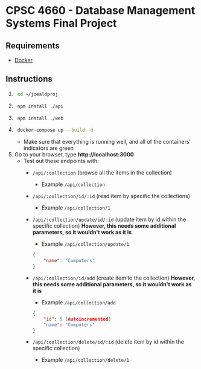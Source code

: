 # CPSC 4660 - Database Management Systems Final Project

## Requirements

- [Docker](https://desktop.docker.com/win/main/amd64/Docker%20Desktop%20Installer.exe?utm_source=docker&utm_medium=webreferral&utm_campaign=dd-smartbutton&utm_location=module)

## Instructions
1. ```zsh
    cd ~/joealdproj
   ```
2. ```zsh
    npm install ./api
   ```
3. ```zsh
    npm install ./web
   ```
4. ```zsh
    docker-compose up --build -d
   ```
   - Make sure that everything is running well, and all of the containers' indicators are green
5. Go to your browser, type **http://localhost:3000**
   - Test out these endpoints with:
     - ```/api/:collection``` (browse all the items in the collection)
       - Example ```/api/collection```
     - ```/api/:collection/id/:id``` (read item by specific the collections)
       - Example ```/api/collection/1```
     - ```/api/:collection/update/id/:id``` (update item by id within the specific collection) **However, this needs some additional parameters, so it wouldn't work as it is**
       - Example ```/api/collection/update/1```
        ```json
        {
            "name": "Computers" 
        }
        ```
     - ```/api/:collection/id/add``` (create item to the collection) **However, this needs some additional parameters, so it wouldn't work as it is**
       - Example ```/api/collection/add```
        ```json
        {
            "id": 5 [Autoincremented]
            "name": "Computers" 
        }
        ```

     - ```/api/:collection/delete/id/:id``` (delete item by id within the specific collection)
       - Example ```/api/collection/delete/1```
